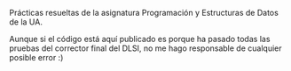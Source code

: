 Prácticas resueltas de la asignatura Programación y Estructuras de Datos de la UA.

Aunque si el código está aquí publicado es porque ha pasado todas las pruebas del corrector final del DLSI, no me hago responsable de cualquier posible error :)
